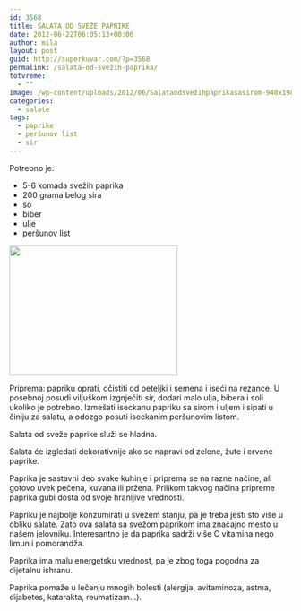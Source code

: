 ```yaml
---
id: 3568
title: SALATA OD SVEŽE PAPRIKE
date: 2012-06-22T06:05:13+00:00
author: mila
layout: post
guid: http://superkuvar.com/?p=3568
permalink: /salata-od-svežih-paprika/
totvreme:
  - ""
image: /wp-content/uploads/2012/06/Salataodsvežihpaprikasasirom-940x198.jpg
categories:
  - salate
tags:
  - paprike
  - peršunov list
  - sir
---
```

Potrebno je:

  * 5-6 komada svežih paprika
  * 200 grama belog sira
  * so
  * biber
  * ulje
  * peršunov list

<img class="alignnone size-medium wp-image-3569" title="Salataodsvežihpaprikasasirom" src="/wp-content/uploads/2012/06/Salataodsvežihpaprikasasirom-e1340269454692-300x232.jpg" alt="" width="300" height="232" /> 

Priprema: papriku oprati, očistiti od peteljki i semena i iseći na rezance. U posebnoj posudi viljuškom izgnječiti sir, dodari malo ulja, bibera i soli ukoliko je potrebno. Izmešati iseckanu papriku sa sirom i uljem i sipati u činiju za salatu, a odozgo posuti iseckanim peršunovim listom.

Salata od sveže paprike služi se hladna.

Salata će izgledati dekorativnije ako se napravi od zelene, žute i crvene paprike.

Paprika je sastavni deo svake kuhinje i priprema se na razne načine, ali gotovo uvek pečena, kuvana ili pržena. Prilikom takvog načina pripreme paprika gubi dosta od svoje hranljive vrednosti.

Papriku je najbolje konzumirati u svežem stanju, pa je treba jesti što više u obliku salate. Zato ova salata sa svežom paprikom ima značajno mesto u našem jelovniku. Interesantno je da paprika sadrži više C vitamina nego limun i pomorandža.

Paprika ima malu energetsku vrednost, pa je zbog toga pogodna za dijetalnu ishranu.

Paprika pomaže u lečenju mnogih bolesti (alergija, avitaminoza, astma, dijabetes, katarakta, reumatizam&#8230;).

&nbsp;
